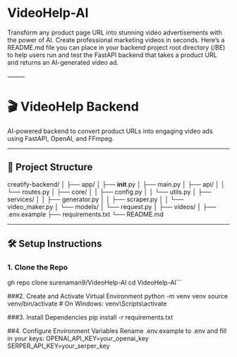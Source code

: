 # VideoHelp-AI
Transform any product page URL into stunning video advertisements with the power of AI. Create professional marketing videos in seconds.
Here’s a README.md file you can place in your backend project root directory (/BE) to help users run and test the FastAPI backend that takes a product URL and returns an AI-generated video ad.

⸻

# 🎬 VideoHelp Backend

AI-powered backend to convert product URLs into engaging video ads using FastAPI, OpenAI, and FFmpeg.

---

## 📂 Project Structure
creatify-backend/
│
├── app/
│   ├── __init__.py
│   ├── main.py
│   ├── api/
│   │   └── routes.py
│   ├── core/
│   │   ├── config.py
│   │   └── utils.py
│   ├── services/
│   │   ├── generator.py
│   │   ├── scraper.py
│   │   └── video_maker.py
│   └── models/
│       └── request.py
│
├── videos/
│
├── .env.example
├── requirements.txt
└── README.md


---

## 🛠️ Setup Instructions

### 1. Clone the Repo
gh repo clone surenaman9/VideoHelp-AI
cd VideoHelp-AI```

###2. Create and Activate Virtual Environment
python -m venv venv
source venv/bin/activate  # On Windows: venv\Scripts\activate

###3. Install Dependencies
pip install -r requirements.txt

##4. Configure Environment Variables
Rename .env.example to .env and fill in your keys:
OPENAI_API_KEY=your_openai_key
SERPER_API_KEY=your_serper_key
